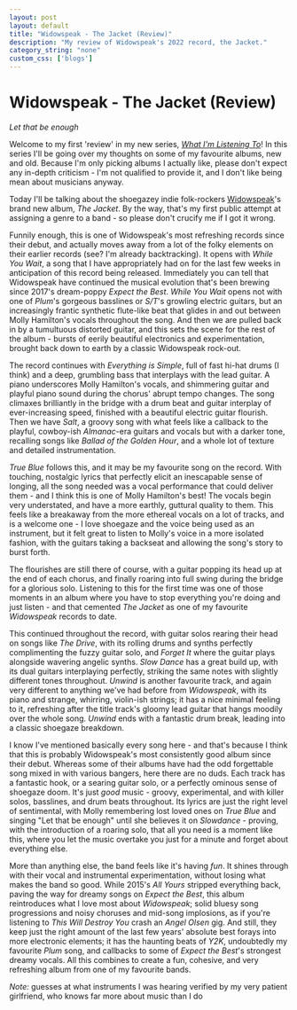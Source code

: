 ```yaml
---
layout: post
layout: default
title: "Widowspeak - The Jacket (Review)"
description: "My review of Widowspeak's 2022 record, the Jacket."
category_string: "none"
custom_css: ['blogs']
---
```


# Widowspeak - The Jacket (Review)

*Let that be enough*

Welcome to my first 'review' in my new series, *[What I'm Listening To](https://www.mac-goodwin.com/blog/wilt/2022/03/18/wilt-intro.html)*! In this series I'll be going over my thoughts on some of my favourite albums, new and old. Because I'm only picking albums I actually like, please don't expect any in-depth criticism - I'm not qualified to provide it, and I don't like being mean about musicians anyway.

Today I'll be talking about the shoegazey indie folk-rockers [Widowspeak](https://widowspeak.bandcamp.com/)'s brand new album, *The Jacket*. By the way, that's my first public attempt at assigning a genre to a band - so please don't crucify me if I got it wrong.

Funnily enough, this is one of Widowspeak's most refreshing records since their debut, and actually moves away from a lot of the folky elements on their earlier records (see? I'm already backtracking). It opens with *While You Wait*, a song that I have appropriately had on for the last few weeks in anticipation of this record being released. Immediately you can tell that Widowspeak have continued the musical evolution that's been brewing since 2017's dream-poppy *Expect the Best*. *While You Wait* opens not with one of *Plum*'s gorgeous basslines or *S/T*'s growling electric guitars, but an increasingly frantic synthetic flute-like beat that glides in and out between Molly Hamilton's vocals throughout the song. And then we are pulled back in by a tumultuous distorted guitar, and this sets the scene for the rest of the album - bursts of eerily beautiful electronics and experimentation, brought back down to earth by a classic Widowspeak rock-out.

The record continues with *Everything is Simple*, full of fast hi-hat drums (I think) and a deep, grumbling bass that interplays with the lead guitar. A piano underscores Molly Hamilton's vocals, and shimmering guitar and playful piano sound during the chorus' abrupt tempo changes. The song climaxes brilliantly in the bridge with a drum beat and guitar interplay of ever-increasing speed, finished with a beautiful electric guitar flourish. Then we have *Salt*, a groovy song with what feels like a callback to the playful, cowboy-ish *Almanac*-era guitars and vocals but with a darker tone, recalling songs like *Ballad of the Golden Hour*, and a whole lot of texture and detailed instrumentation.

*True Blue* follows this, and it may be my favourite song on the record. With touching, nostalgic lyrics that perfectly elicit an inescapable sense of longing, all the song needed was a vocal performance that could deliver them - and I think this is one of Molly Hamilton's best! The vocals begin very understated, and have a more earthly, guttural quality to them. This feels like a breakaway from the more ethereal vocals on a lot of tracks, and is a welcome one - I love shoegaze and the voice being used as an instrument, but it felt great to listen to Molly's voice in a more isolated fashion, with the guitars taking a backseat and allowing the song's story to burst forth.

The flourishes are still there of course, with a guitar popping its head up at the end of each chorus, and finally roaring into full swing during the bridge for a glorious solo. Listening to this for the first time was one of those moments in an album where you have to stop everything you're doing and just listen - and that cemented *The Jacket* as one of my favourite *Widowspeak* records to date.

This continued throughout the record, with guitar solos rearing their head on songs like *The Drive*, with its rolling drums and synths perfectly complimenting the fuzzy guitar solo, and *Forget It* where the guitar plays alongside wavering angelic synths. *Slow Dance* has a great build up, with its dual guitars interplaying perfectly, striking the same notes with slightly different tones throughout. *Unwind* is another favourite track, and again very different to anything we've had before from *Widowspeak*, with its piano and strange, whirring, violin-ish strings; it has a nice minimal feeling to it, refreshing after the title track's gloomy lead guitar that hangs moodily over the whole song. *Unwind* ends with a fantastic drum break, leading into a classic shoegaze breakdown.

I know I've mentioned basically every song here - and that's because I think that this is probably Widowspeak's most consistently good album since their debut. Whereas some of their albums have had the odd forgettable song mixed in with various bangers, here there are no duds. Each track has a fantastic hook, or a searing guitar solo, or a perfectly ominous sense of shoegaze doom. It's just *good* music - groovy, experimental, and with killer solos, basslines, and drum beats throughout. Its lyrics are just the right level of sentimental, with Molly remembering lost loved ones on *True Blue* and singing "Let that be enough" until she believes it on *Slowdance* - proving, with the introduction of a roaring solo, that all you need is a moment like this, where you let the music overtake you just for a minute and forget about everything else.

More than anything else, the band feels like it's having *fun*. It shines through with their vocal and instrumental experimentation, without losing what makes the band so good. While 2015's *All Yours* stripped everything back, paving the way for dreamy songs on *Expect the Best*, this album reintroduces what I love most about *Widowspeak*; solid bluesy song progressions and noisy choruses and mid-song implosions, as if you're listening to *This Will Destroy You* crash an *Angel Olsen* gig. And still, they keep just the right amount of the last few years' absolute best forays into more electronic elements; it has the haunting beats of *Y2K*, undoubtedly my favourite *Plum* song, and callbacks to some of *Expect the Best*'s strongest dreamy vocals. All this combines to create a fun, cohesive, and very refreshing album from one of my favourite bands.

*Note:* guesses at what instruments I was hearing verified by my very patient girlfriend, who knows far more about music than I do